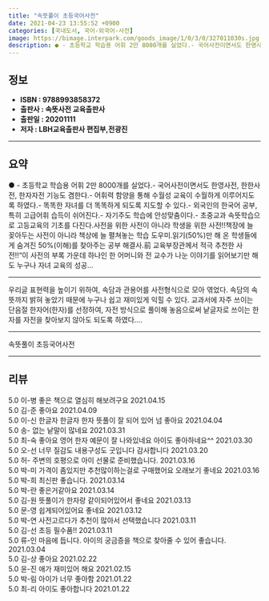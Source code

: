 ```yaml
---
title: "속뜻풀이 초등국어사전"
date: 2021-04-23 13:55:52 +0900
categories: [국내도서, 국어-외국어-사전]
image: https://bimage.interpark.com/goods_image/1/0/3/0/327011030s.jpg
description: ● - 초등학교 학습용 어휘 2만 8000개를 실었다.- 국어사전이면서도 한영사전, 한한사전, 한자자전 기능도 겸한다.- 어휘력 함양을 통해 수월성 교육이 수월하게 이루어지도록 하였다.- 똑똑한 자녀를 더 똑똑하게 되도록 지도할 수 있다.- 외국인의 한국어 공부, 특히 고급어휘 습득이
---
```


## **정보**

- **ISBN : 9788993858372**
- **출판사 : 속뜻사전 교육출판사**
- **출판일 : 20201111**
- **저자 : LBH교육출판사 편집부,전광진**

------



## **요약**

●  - 초등학교 학습용 어휘 2만 8000개를 실었다.- 국어사전이면서도 한영사전, 한한사전, 한자자전 기능도 겸한다.- 어휘력 함양을 통해 수월성 교육이 수월하게 이루어지도록 하였다.- 똑똑한 자녀를 더 똑똑하게 되도록 지도할 수 있다.- 외국인의 한국어 공부, 특히 고급어휘 습득이 쉬어진다.- 자기주도 학습에 안성맞춤이다.- 초중교과 속뜻학습으로 고등교육의 기초를 다진다.사전을 위한 사전이 아니라 학생을 위한 사전!!책장에 늘 꽂아두는 사전이 아니라 책상에 늘 펼쳐놓는 학습 도우미.읽기(50%)만 해 온 학생들에게 숨겨진 50%(이해)를 찾아주는 공부 해결사.前 교육부장관께서 적극 추천한 사전!!“이 사전의 부록 가운데 하나인 한 어머니와 전 교수가 나눈 이야기를 읽어보기만 해도 누구나 자녀 교육의 성공...

------

우리글 표현력을 높이기 위하여, 속담과 관용어를 사전형식으로 모아 엮었다. 속담의 속뜻까지 밝혀 놓았기 때문에 누구나 쉽고 재미있게 익힐 수 있다. 교과서에 자주 쓰이는 단음절 한자어(한자)를 선정하여, 자전 방식으로 풀이해 놓음으로써 낱글자로 쓰이는 한자를 자전을 찾아보지 않아도 되도록 하였다.... 

------


속뜻풀이 초등국어사전 

------


## **리뷰** 

5.0 이-병 좋은 책으로 열심히 해보려구요 2021.04.15 <br/>5.0 김-준 좋아요 2021.04.09 <br/>5.0 이-신 한글자 한글자 한자 뜻풀이 잘 되어 있어 넘 좋아요 2021.04.04 <br/>5.0 송- 없는 낱말이 많네요 2021.03.31 <br/>5.0 최-숙 좋아요 영어 한자 예문이 잘 나와있네요 아이도 좋아하네요^^ 2021.03.30 <br/>5.0 오-선 너무 질감도 내용구성도 굿입니다 감사합니다 2021.03.20 <br/>5.0 허- 주변의 호평으로 아이 선물로 준비했습니다. 2021.03.16 <br/>5.0 박-미 가격이 좀있지만 추천많이하는걸로 구매했어요 오래보기 좋네요 2021.03.16 <br/>5.0 박-희 최신판 좋습니다. 2021.03.14 <br/>5.0 박-란 좋은거같아요 2021.03.14 <br/>5.0 김-원 뜻풀이가 한자랑 같이되어있어서 좋네요 2021.03.13 <br/>5.0 문-영 쉽게되어있어요
좋네요 2021.03.12 <br/>5.0 박-연 사전고르다가 추천이 많아서 선택했습니다 2021.03.11 <br/>5.0 김-선 초등 필수품!!  2021.03.11 <br/>5.0 류-인 마음에 듭니다. 아이의 궁금증을 책으로 찾아줄 수 있어 좋습니다. 2021.03.04 <br/>5.0 김-상 좋아요 2021.02.22 <br/>5.0 윤-진 애가 재미있어 해요 2021.02.15 <br/>5.0 박-림 아이가 너무 좋아함 2021.01.22 <br/>5.0 최-리 아이도 좋아합니다 2021.01.22 <br/>